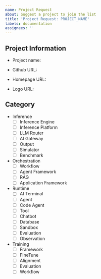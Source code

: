 ```yaml
---
name: Project Request
about: Suggest a project to join the list
title: 'Project Request: PROJECT_NAME'
labels: documentation
assignees: ''
---
```


## Project Information

<!-- Project name: Agent Development Kit (ADK) -->
- Project name:
<!-- Github URL: https://github.com/google/adk-python -->
- Github URL:
<!-- Homepage URL: https://google.github.io/adk-docs (optional for MCP Server and MCP Client categories) -->
- Homepage URL:
<!-- Logo URL: https://raw.githubusercontent.com/google/adk-python/main/assets/agent-development-kit.png (optional, use default.png if not provided) -->
- Logo URL:
<!-- Logo Name: agent-development-kit.png (optional, if you want to specify a custom filename) -->

## Category

<!-- Select one of category for the project -->

- Inference
    - [ ] Inference Engine
    - [ ] Inference Platform
    - [ ] LLM Router
    - [ ] AI Gateway
    - [ ] Output
    - [ ] Simulator
    - [ ] Benchmark
- Orchestration
    - [ ] Workflow
    - [ ] Agent Framework
    - [ ] RAG
    - [ ] Application Framework
- Runtime
    - [ ] AI Terminal
    - [ ] Agent
    - [ ] Code Agent
    - [ ] Tool
    - [ ] Chatbot
    - [ ] Database
    - [ ] Sandbox
    - [ ] Evaluation
    - [ ] Observation
- Training
    - [ ] Framework
    - [ ] FineTune
    - [ ] Alignment
    - [ ] Evaluation
    - [ ] Workflow
